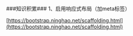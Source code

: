 ###知识积累###
1、启用响应式布局（加meta标签）

[https://bootstrap.ninghao.net/scaffolding.html](https://bootstrap.ninghao.net/scaffolding.html)